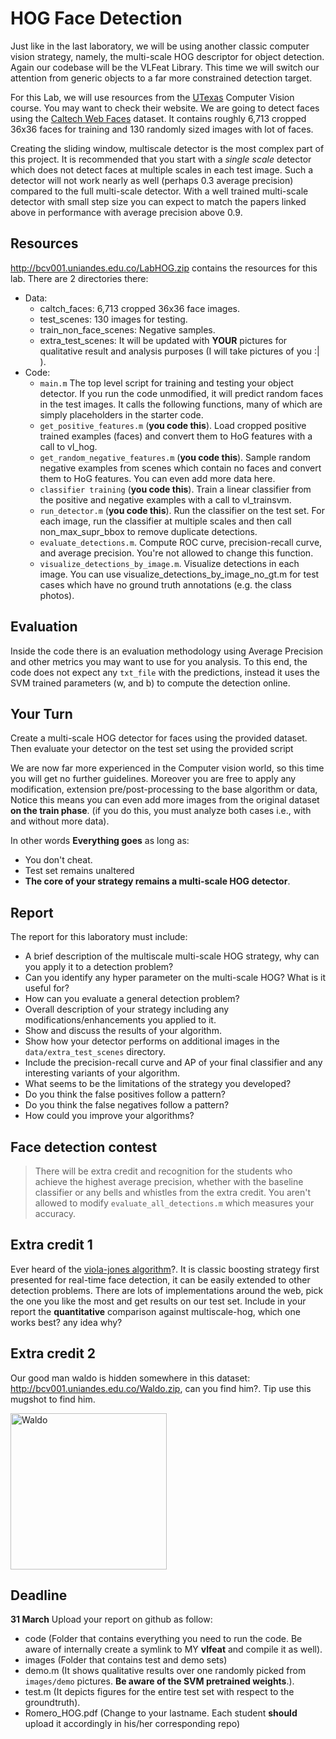 
# HOG Face Detection
Just like in the last laboratory, we will be using another classic computer vision strategy, namely, the multi-scale HOG descriptor for object detection. Again our codebase will be the VLFeat Library. This time we will switch our attention from generic objects to a far more constrained detection target.

For this Lab, we will use resources from the [UTexas](http://vision.cs.utexas.edu/378h-spring2017/assignments/a5/A5.html) Computer Vision course. You may want to check their website. We are going to detect faces using the [Caltech Web Faces](http://www.vision.caltech.edu/Image_Datasets/Caltech_10K_WebFaces/) dataset. It contains roughly 6,713 cropped 36x36 faces for training and 130 randomly sized images with lot of faces. 

Creating the sliding window, multiscale detector is the most complex part of this project. It is recommended that you start with a *single scale* detector which does not detect faces at multiple scales in each test image. Such a detector will not work nearly as well (perhaps 0.3 average precision) compared to the full multi-scale detector. With a well trained multi-scale detector with small step size you can expect to match the papers linked above in performance with average precision above 0.9.

## Resources

http://bcv001.uniandes.edu.co/LabHOG.zip contains the resources for this lab. There are 2 directories there:

- Data:
  - caltch_faces: 6,713 cropped 36x36 face images.
  - test_scenes: 130 images for testing.
  - train_non_face_scenes: Negative samples.
  - extra_test_scenes: It will be updated with **YOUR** pictures for qualitative result and analysis purposes (I will take pictures of you :| ). 
- Code:
  - `main.m` The top level script for training and testing your object detector. If you run the code unmodified, it will predict random faces in the test images. It calls the following functions, many of which are simply placeholders in the starter code.
  - `get_positive_features.m` (**you code this**). Load cropped positive trained examples (faces) and convert them to HoG features with a call to vl_hog.
  - `get_random_negative_features.m` (**you code this**). Sample random negative examples from scenes which contain no faces and convert them to HoG features. You can even add more data here. 
  - `classifier training` (**you code this**). Train a linear classifier from the positive and negative examples with a call to vl_trainsvm.
  - `run_detector.m` (**you code this**). Run the classifier on the test set. For each image, run the classifier at multiple scales and then call non_max_supr_bbox to remove duplicate detections.
  - `evaluate_detections.m`. Compute ROC curve, precision-recall curve, and average precision. You're not allowed to change this function.
  - `visualize_detections_by_image.m`. Visualize detections in each image. You can use visualize_detections_by_image_no_gt.m for test cases which have no ground truth annotations (e.g. the class photos).




## Evaluation
Inside the code there is an evaluation methodology using Average Precision and other metrics you may want to use for you analysis. To this end, the code does not expect any `txt_file` with the predictions, instead it uses the SVM trained parameters (w, and b) to compute the detection online.

## Your Turn

Create a multi-scale HOG detector for faces using the provided dataset. Then evaluate your detector on the test set using the provided script

We are now far more experienced in the Computer vision world, so this time you will get no further guidelines. Moreover you are free to apply any modification, extension pre/post-processing to the base algorithm or data, Notice this means you can even add more images from the original dataset **on the train phase**. (if you do this, you must analyze both cases i.e., with and without more data). 

In other words **Everything goes** as long as:
- You don't cheat.
- Test set remains unaltered
- **The core of your strategy remains a multi-scale HOG detector**.

## Report 
The report for this laboratory must include:
- A brief description of the multiscale multi-scale HOG strategy, why can you apply it to a detection problem?
- Can you identify any hyper parameter on the multi-scale HOG? What is it useful for?
- How can you evaluate a general detection problem? 
- Overall description of your strategy including any modifications/enhancements you applied to it.
- Show and discuss the results of your algorithm.
- Show how your detector performs on additional images in the `data/extra_test_scenes` directory.
- Include the precision-recall curve and AP of your final classifier and any interesting variants of your algorithm.
- What seems to be the limitations of the strategy you developed?
- Do you think the false positives follow a pattern?
- Do you think the false negatives follow a pattern?
- How could you improve your algorithms? 

## Face detection contest

> There will be extra credit and recognition for the students who achieve the highest average precision, whether with the baseline classifier or any bells and whistles from the extra credit. You aren't allowed to modify `evaluate_all_detections.m` which measures your accuracy.


## Extra credit 1
Ever heard of the [viola-jones algorithm](http://www.vision.caltech.edu/html-files/EE148-2005-Spring/pprs/viola04ijcv.pdf)?. It is classic boosting strategy first presented for real-time face detection, it can be easily extended to other detection problems. 
There are lots of implementations around the web, pick the one you like the most and get results on our test set. Include in your report the **quantitative** comparison against multiscale-hog, which one works best? any idea why?

## Extra credit 2
Our good man waldo is hidden somewhere in this dataset: http://bcv001.uniandes.edu.co/Waldo.zip, can you find him?. Tip use this mugshot to find him. 

<img src="https://pbs.twimg.com/profile_images/561277979855056896/4yRcS2Zo.png" alt="Waldo" width="250" height="250">


## Deadline
**31 March** Upload your report on github as follow:

- code (Folder that contains everything you need to run the code. Be aware of internally create a symlink to MY **vlfeat** and compile it as well).
- images (Folder that contains test and demo sets)
- demo.m (It shows qualitative results over one randomly picked from `images/demo` pictures. **Be aware of the SVM pretrained weights**.).
- test.m (It depicts figures for the entire test set with respect to the groundtruth).
- Romero_HOG.pdf (Change to your lastname. Each student **should** upload it accordingly in his/her corresponding repo)
